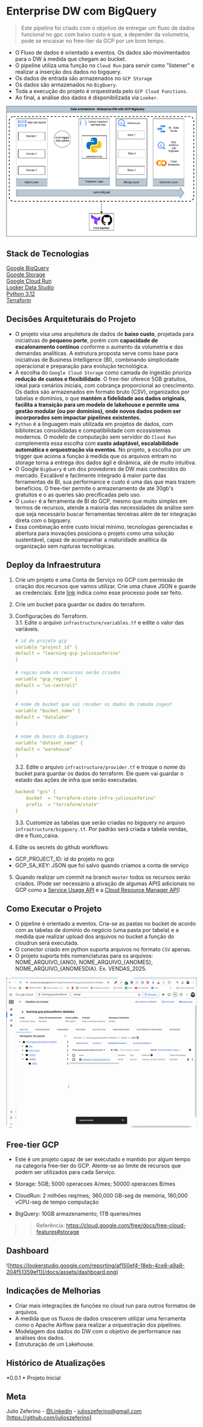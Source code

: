 # Enterprise DW com BigQuery

> Este pipeline foi criado com o objetivo de entregar um fluxo de dados funcional no gpc com baixo custo e que, a depender da volumetria, pode se encaixar no free-tier da GCP por um bom tempo.

- O Fluxo de dados é orientado a eventos. Os dados são movimentados para o DW à medida que chegam ao bucket.
- O pipeline utiliza uma função no `Cloud Run` para servir como "listener" e realizar a inserção dos dados no bigquery.
- Os dados de entrada são armazenados no `GCP Storage`
- Os dados são armazenados no `BigQuery`.
- Toda a execução do projeto é orquestrada pelo `GCP Cloud Functions`.
- Ao final, a análise dos dados é disponibilizada via `Looker`.
  

![](/docs/assets/arquitetura_dados.png)

## Stack de Tecnologias
[Google BigQuery](https://cloud.google.com/bigquery)  
[Google Storage](https://cloud.google.com/storage)  
[Google Cloud Run](https://cloud.google.com/run)  
[Looker Data Studio](https://cloud.google.com/solutions/data-analytics-and-ai)  
[Python 3.12](https://www.python.org/)  
[Terraform](https://www.terraform.io/)  


## Decisões Arquiteturais do Projeto
- O projeto visa uma arquitetura de dados de **baixo custo**, projetada para iniciativas de **pequeno porte**, porém com **capacidade de escalonamento contínuo** conforme o aumento da volumetria e das demandas analíticas. A estrutura proposta serve como base para iniciativas de Business Intelligence (BI), combinando simplicidade operacional e preparação para evolução tecnológica.
- A escolha do `Google Cloud Storage` como camada de ingestão prioriza **redução de custos e flexibilidade**. O free-tier oferece 5GB gratuitos, ideal para cenários iniciais, com cobrança proporcional ao crescimento. Os dados são armazenados em formato bruto (CSV), organizados por tabelas e domínios, o que **mantém a fidelidade aos dados originais, facilita a transição para um modelo de lakehouse e permite uma gestão modular (ou por domínios), onde novos dados podem ser incorporados sem impactar pipelines existentes.**
- `Python` é a linguagem mais utilizada em projetos de dados, com bibliotecas consolidadas e compatibilidade com ecossistemas modernos. O modelo de computação sem servidor do `Cloud Run` complementa essa escolha com **custo adaptável, escalabilidade automática e orquestração via eventos**. No projeto, a escolha por um trigger que aciona a função à medida que os arquivos entram no storage torna a entrega dos dados ágil e dinâmica, alé de muito intuitiva.
- O Google `BigQuery` é um dos provedores de DW mais conhecidos do mercado. Escalável e facilmente integrado à maior parte das ferramentas de BI, sua performance e custo é uma das que mais trazem benefícios. O free-tier permite o armazenamento de até 30gb's gratuitos e o as queries são precificadas pelo uso.
- O `Looker` é a ferramenta de BI do GCP, mesmo que muito simples em termos de recursos, atende a maioria das necessidades de análise sem que seja necessário buscar ferramentas terceiras além de ter integração direta com o bigquery.
- Essa combinação entre custo inicial mínimo, tecnologias gerenciadas e abertura para inovações posiciona o projeto como uma solução sustentável, capaz de acompanhar a maturidade analítica da organização sem rupturas tecnológicas.


## Deploy da Infraestrutura
1. Crie um projeto e uma Conta de Serviço no GCP com permissão de criação dos recursos que vamos utilizar. Crie uma chave JSON e guarde as credenciais. Este [link](https://developer.hashicorp.com/terraform/tutorials/gcp-get-started/google-cloud-platform-build) indica como esse processo pode ser feito.  

2. Crie um bucket para guardar os dados do terraform.   

3. Configurações do Terraform.  
    3.1. Edite o arquivo `infrastructure/variables.tf` e edite o valor das variáveis.  
    ```yaml
    # id do projeto gcp
    variable "project_id" {
    default = "learning-gcp-julioszeferino"
    }

    # regiao onde os recursos serão criados
    variable "gcp_region" {
    default = "us-central1"
    }

    # nome do bucket que vai receber os dados da camada ingest
    variable "bucket_name" {
    default = "datalake"
    }

    # nome do banco do bigquery
    variable "dataset_name" {
    default = "warehouse"
    }
    ```
    3.2. Edite o arquivo  `infrastructure/provider.tf` e troque o nome do bucket para guardar os dados do terraform. Ele quem vai guardar o estado das ações de infra que serão executadas.
    ```yaml
    backend "gcs" {
        bucket  = "terraform-state-infra-julioszeferino"
        prefix  = "terraform/state"
    }
    ```
    3.3. Customize as tabelas que serão criadas no bigquery no arquivo `infrastructure/bigquery.tf`. Por padrão será criada a tabela vendas, dre e fluxo_caixa.

4. Edite os secrets do github workflows:
- GCP_PROJECT_ID: id do projeto no gcp
- GCP_SA_KEY: JSON que foi salvo quando criamos a conta de serviço

5. Quando realizar um commit na branch `master` todos os recursos serão criados. (Pode ser necessário a ativação de algumas APIS adicionais no GCP como a [Service Usage API](https://console.cloud.google.com/apis/library/serviceusage.googleapis.com?project=learning-gcp-julioszeferino&inv=1&invt=AbrK1Q) e a [Cloud Resource Manager API](https://console.cloud.google.com/apis/library/cloudresourcemanager.googleapis.com?project=learning-gcp-julioszeferino))

## Como Executar o Projeto
- O pipeline é orientado a eventos. Cria-se as pastas no bucket de acordo com as tabelas de domínio do negócio (uma pasta por tabela) e a medida que realizar upload dos arquivos no bucket a função do cloudrun será executada.
- O conector criado em python suporta arquivos no formato `CSV` apenas.
- O projeto suporta três nomenclaturas para os arquivos: NOME_ARQUIVO_{ANO}, NOME_ARQUIVO_{ANOMES}, NOME_ARQUIVO_{ANOMESDIA}. Ex. VENDAS_2025.

![](/docs/assets/demonstracao_arquitetura.gif)


## Free-tier GCP
- Este é um projeto capaz de ser executado e mantido por algum tempo na categoria free-tier do GCP. Atente-se ao limite de recursos que podem ser utilizados para cada Serviço.

- Storage: 5GB; 5000 operacoes A/mes; 50000 operacoes B/mes
- CloudRun: 2 milhões req/mes; 360,000 GB-seg de memória, 180,000 vCPU-seg de tempo computação
- BigQuery: 10GB armazenamento; 1TB queries/mes

>> Referência:  https://cloud.google.com/free/docs/free-cloud-features#storage

## Dashboard
![https://lookerstudio.google.com/reporting/af150ef4-18eb-4ce8-a9a8-204f51359ef1](/docs/assets/dashboard.png)


## Indicações de Melhorias
- Criar mais integrações de funções no cloud run para outros formatos de arquivos.
- A medida que os fluxos de dados crescerem utilizar uma ferramenta como o Apache Airflow para realizar a orquestração dos pipelines.
- Modelagem dos dados do DW com o objetivo de performance nas análises dos dados.
- Estruturação de um Lakehouse.


## Histórico de Atualizações

*0.0.1
    * Projeto Inicial


## Meta

Julio Zeferino - [@Linkedin](https://www.linkedin.com/in/julioszeferino/) - julioszeferino@gmail.com
[https://github.com/julioszeferino]